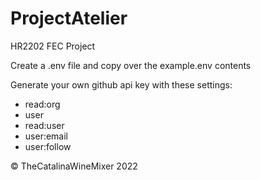 # ProjectAtelier
HR2202 FEC Project

Create a .env file and copy over the example.env contents

Generate your own github api key with these settings:
- read:org
- user
- read:user
- user:email
- user:follow


© TheCatalinaWineMixer 2022
